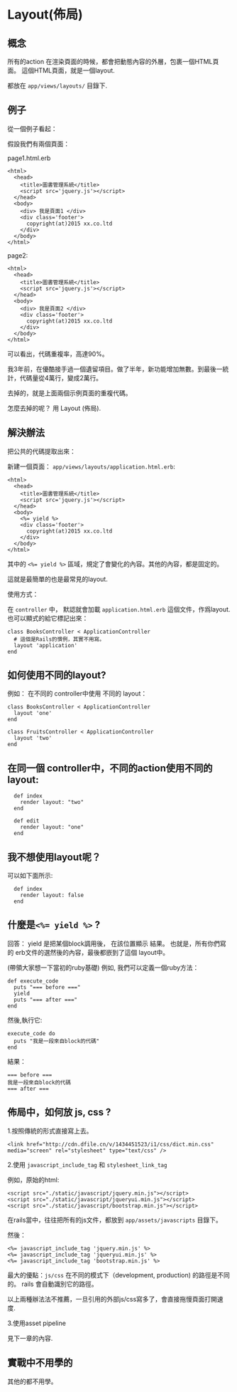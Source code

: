 # Layout(佈局)

## 概念

所有的action 在渲染頁面的時候，都會把動態內容的外層，包裹一個HTML頁面。
這個HTML頁面，就是一個layout.

都放在 `app/views/layouts/` 目錄下.

## 例子

從一個例子看起：

假設我們有兩個頁面：

page1.html.erb

```
<html>
  <head>
    <title>圖書管理系統</title>
    <script src='jquery.js'></script>
  </head>
  <body>
    <div> 我是頁面1 </div>
    <div class='footer'>
      copyright(at)2015 xx.co.ltd
    </div>
  </body>
</html>
```

page2:

```
<html>
  <head>
    <title>圖書管理系統</title>
    <script src='jquery.js'></script>
  </head>
  <body>
    <div> 我是頁面2 </div>
    <div class='footer'>
      copyright(at)2015 xx.co.ltd
    </div>
  </body>
</html>
```

可以看出，代碼重複率，高達90%。

我3年前，在優酷接手過一個遺留項目。做了半年，新功能增加無數。到最後一統計，代碼量從4萬行，變成2萬行。

去掉的，就是上面兩個示例頁面的重複代碼。

怎麼去掉的呢？ 用 Layout (佈局).

## 解決辦法

把公共的代碼提取出來：

新建一個頁面： `app/views/layouts/application.html.erb`:

```
<html>
  <head>
    <title>圖書管理系統</title>
    <script src='jquery.js'></script>
  </head>
  <body>
    <%= yield %>
    <div class='footer'>
      copyright(at)2015 xx.co.ltd
    </div>
  </body>
</html>
```

其中的 `<%= yield %>` 區域，規定了會變化的內容。其他的內容，都是固定的。

這就是最簡單的也是最常見的layout.

使用方式：

在 `controller` 中， 默認就會加載  `application.html.erb` 這個文件，作爲layout.
也可以顯式的給它標記出來：

```
class BooksController < ApplicationController
  # 這個是Rails的慣例，其實不用寫。
  layout 'application'
end
```

## 如何使用不同的layout?

例如：  在不同的 controller中使用 不同的 layout：

```
class BooksController < ApplicationController
  layout 'one'
end

class FruitsController < ApplicationController
  layout 'two'
end
```


## 在同一個 controller中，不同的action使用不同的layout:


```
  def index
    render layout: "two"
  end

  def edit
    render layout: "one"
  end
```

## 我不想使用layout呢？

可以如下面所示:

```
  def index
    render layout: false
  end
```


## 什麼是`<%= yield %>` ?

回答： yield 是把某個block調用後， 在該位置顯示 結果。
也就是，所有你們寫的 erb文件的選然後的內容，最後都嵌到了這個 layout中。

(帶領大家想一下當初的ruby基礎)
例如, 我們可以定義一個ruby方法：

```
def execute_code
  puts "=== before ==="
  yield
  puts "=== after ==="
end
```
然後,執行它:

```
execute_code do
  puts "我是一段來自block的代碼"
end
```

結果：

```
=== before ===
我是一段來自block的代碼
=== after ===
```

## 佈局中，如何放 js, css ?

1.按照傳統的形式直接寫上去。
```
<link href="http://cdn.dfile.cn/v/1434451523/i1/css/dict.min.css" media="screen" rel="stylesheet" type="text/css" />
```

2.使用 `javascript_include_tag` 和 `stylesheet_link_tag`

例如，原始的html:
```
<script src="./static/javascript/jquery.min.js"></script>
<script src="./static/javascript/jqueryui.min.js"></script>
<script src="./static/javascript/bootstrap.min.js"></script>
```

在rails當中，往往把所有的js文件，都放到 `app/assets/javascripts` 目錄下。

然後：
```
<%= javascript_include_tag 'jquery.min.js' %>
<%= javascript_include_tag 'jqueryui.min.js' %>
<%= javascript_include_tag 'bootstrap.min.js' %>
```

最大的優點：`js/css` 在不同的模式下（development, production) 的路徑是不同的。
rails 會自動識別它的路徑。

以上兩種辦法法不推薦，一旦引用的外部js/css寫多了，會直接拖慢頁面打開速度.

3.使用asset pipeline

見下一章的內容.

## 實戰中不用學的

其他的都不用學。

